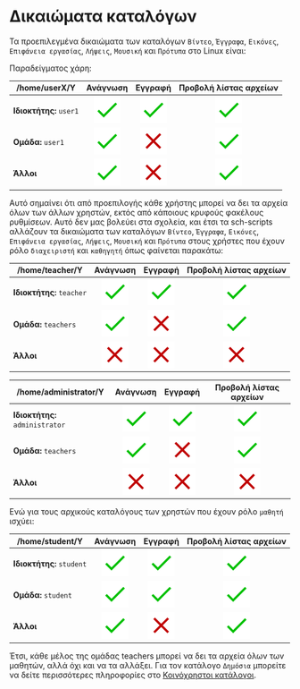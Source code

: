 # Δικαιώματα καταλόγων

Τα προεπιλεγμένα δικαιώματα των καταλόγων `Βίντεο`, `Έγγραφα`,
`Εικόνες`, `Επιφάνεια εργασίας`, `Λήψεις`, `Μουσική` και
`Πρότυπα` στο Linux είναι:

Παραδείγματος χάρη:

| /home/userΧ/Υ           | Ανάγνωση | Εγγραφή | Προβολή λίστας αρχείων |
| ----------------------- | :------: | :-----: | :--------------------: |
| **Ιδιοκτήτης:** `user1` | ![✔][✔]  | ![✔][✔] |        ![✔][✔]         |
| **Ομάδα:** `user1`      | ![✔][✔]  | ![✖][✖] |        ![✔][✔]         |
| **Άλλοι**               | ![✔][✔]  | ![✖][✖] |        ![✔][✔]         |

Αυτό σημαίνει ότι από προεπιλογής κάθε χρήστης μπορεί να δει τα αρχεία όλων των
άλλων χρηστών, εκτός από κάποιους κρυφούς φακέλους ρυθμίσεων. Αυτό δεν μας
βολεύει στα σχολεία, και έτσι τα sch-scripts αλλάζουν τα δικαιώματα των
καταλόγων `Βίντεο`, `Έγγραφα`, `Εικόνες`, `Επιφάνεια εργασίας`, `Λήψεις`,
`Μουσική` και `Πρότυπα` στους χρήστες που έχουν ρόλο `διαχειριστή` και `καθηγητή`
όπως φαίνεται παρακάτω:

| /home/teacher/Y           | Ανάγνωση | Εγγραφή | Προβολή λίστας αρχείων |
| ------------------------- | :------: | :-----: | :--------------------: |
| **Ιδιοκτήτης:** `teacher` | ![✔][✔]  | ![✔][✔] |        ![✔][✔]         |
| **Ομάδα:** `teachers`     | ![✔][✔]  | ![✖][✖] |        ![✔][✔]         |
| **Άλλοι**                 | ![✖][✖]  | ![✖][✖] |        ![✖][✖]         |


| /home/administrator/Y           | Ανάγνωση | Εγγραφή | Προβολή λίστας αρχείων |
| ------------------------------- | :------: | :-----: | :--------------------: |
| **Ιδιοκτήτης:** `administrator` | ![✔][✔]  | ![✔][✔] |        ![✔][✔]         |
| **Ομάδα:** `teachers`           | ![✔][✔]  | ![✖][✖] |        ![✔][✔]         |
| **Άλλοι**                       | ![✖][✖]  | ![✖][✖] |        ![✖][✖]         |

Ενώ για τους αρχικούς καταλόγους των χρηστών που έχουν ρόλο `μαθητή`
ισχύει:

| /home/student/Y           | Ανάγνωση | Εγγραφή | Προβολή λίστας αρχείων |
| ------------------------- | :------: | :-----: | :--------------------: |
| **Ιδιοκτήτης:** `student` | ![✔][✔]  | ![✔][✔] |        ![✔][✔]         |
| **Ομάδα:** `student`      | ![✔][✔]  | ![✔][✔] |        ![✔][✔]         |
| **Άλλοι**                 | ![✔][✔]  | ![✖][✖] |        ![✔][✔]         |

Έτσι, κάθε μέλος της ομάδας teachers μπορεί να δει τα αρχεία όλων των μαθητών,
αλλά όχι και να τα αλλάξει. Για τον κατάλογο `Δημόσια` μπορείτε να δείτε
περισσότερες πληροφορίες στο [Κοινόχρηστοι κατάλογοι](shared-folders.md).

[link-reference-definitions]: https://github.github.com/gfm/#link-reference-definitions
[✔]: ../images/v.svg
[✖]: ../images/x.svg

